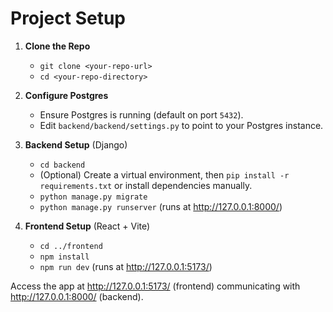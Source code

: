 
# Project Setup

1. **Clone the Repo**  
   - `git clone <your-repo-url>`
   - `cd <your-repo-directory>`

2. **Configure Postgres**  
   - Ensure Postgres is running (default on port `5432`).  
   - Edit `backend/backend/settings.py` to point to your Postgres instance.

3. **Backend Setup** (Django)  
   - `cd backend`  
   - (Optional) Create a virtual environment, then `pip install -r requirements.txt` or install dependencies manually.  
   - `python manage.py migrate`  
   - `python manage.py runserver` (runs at http://127.0.0.1:8000/)

4. **Frontend Setup** (React + Vite)  
   - `cd ../frontend`  
   - `npm install`  
   - `npm run dev` (runs at http://127.0.0.1:5173/)

Access the app at http://127.0.0.1:5173/ (frontend) communicating with http://127.0.0.1:8000/ (backend).
